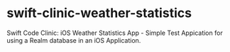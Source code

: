 # swift-clinic-weather-statistics
Swift Code Clinic: iOS Weather Statistics App -
Simple Test Appication for using a Realm database in an iOS Application.
